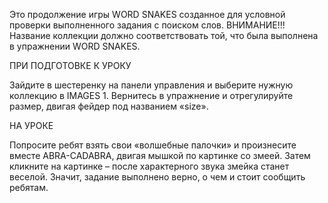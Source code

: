 Это продолжение игры WORD SNAKES созданное для условной проверки выполненного задания с поиском слов. ВНИМАНИЕ!!! Название коллекции должно соответствовать той, что была выполнена в упражнении WORD SNAKES.

ПРИ ПОДГОТОВКЕ К УРОКУ

Зайдите в шестеренку на панели управления и выберите нужную коллекцию в IMAGES 1. Вернитесь в упражнение и отрегулируйте размер, двигая фейдер под названием «size». 

НА УРОКЕ

Попросите ребят взять свои «волшебные палочки» и произнесите вместе ABRA-CADABRA, двигая мышкой по картинке со змеей. Затем кликните на картинке – после характерного звука змейка станет веселой. Значит, задание выполнено верно, о чем и стоит сообщить ребятам.

